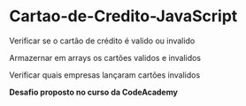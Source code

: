 # Cartao-de-Credito-JavaScript

Verificar se o cartão de crédito é valido ou invalido

Armazernar em arrays os cartões validos e invalidos 

Verificar quais empresas lançaram cartões invalidos

**Desafio proposto no curso da CodeAcademy**
